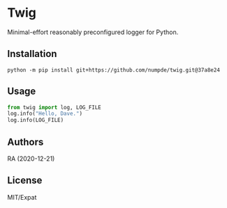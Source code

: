 # Twig

Minimal-effort reasonably preconfigured logger for Python.

## Installation

```{shell}
python -m pip install git+https://github.com/numpde/twig.git@37a8e24
```

## Usage

```python
from twig import log, LOG_FILE
log.info("Hello, Dave.")
log.info(LOG_FILE)
```

## Authors

RA (2020-12-21)

## License

MIT/Expat
